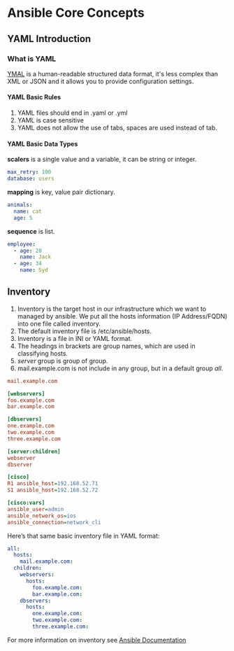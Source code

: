 # Ansible Core Concepts

## YAML Introduction

### What is YAML

[YMAL](https://yaml.org) is a human-readable structured data format, it's less complex than XML or JSON and it allows you to provide configuration settings.

#### YAML Basic Rules

1. YAML files should end in .yaml or .yml
2. YAML is case sensitive
3. YAML does not allow the use of tabs, spaces are used instead of tab.

#### YAML Basic Data Types

**scalers** is a single value and a variable, it can be string or integer.

```YAML
max_retry: 100
database: users
```

**mapping** is key, value pair dictionary.

```YAML
animals:
  name: cat
  age: 5
```

**sequence** is list.

```YAML
employee:
  - age: 28
    name: Jack
  - age: 34
    name: Syd
```

## Inventory

1. Inventory is the target host in our infrastructure which we want to managed by ansible. We put all the hosts information (IP Address/FQDN) into one file called inventory.
2. The default inventory file is /etc/ansible/hosts.
3. Inventory is a file in INI or YAML format.
4. The headings in brackets are group names, which are used in classifying hosts.
5. *server* group is group of group.
6. mail.example.com is not include in any group, but in a default group *all*.

```INI
mail.example.com

[webservers]
foo.example.com
bar.example.com

[dbservers]
one.example.com
two.example.com
three.example.com

[server:children]
webserver
dbserver

[cisco]
R1 ansible_host=192.168.52.71 
S1 ansible_host=192.168.52.72 

[cisco:vars]
ansible_user=admin
ansible_network_os=ios  
ansible_connection=network_cli
```

Here’s that same basic inventory file in YAML format:
```YAML
all:
  hosts:
    mail.example.com:
  children:
    webservers:
      hosts:
        foo.example.com:
        bar.example.com:
    dbservers:
      hosts:
        one.example.com:
        two.example.com:
        three.example.com:
```        
For more information on inventory see [Ansible Documentation](https://docs.ansible.com/ansible/2.9/user_guide/intro_inventory.html#)
